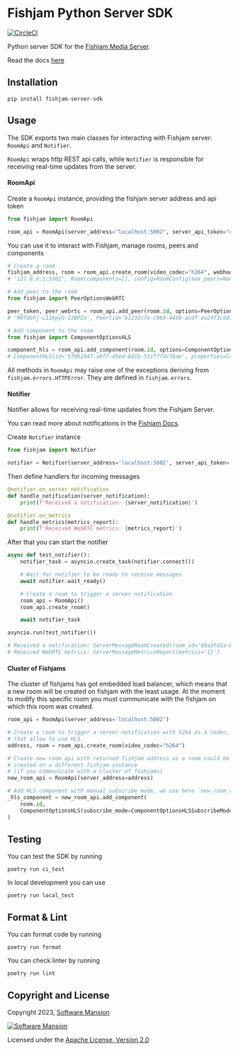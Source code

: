 # Fishjam Python Server SDK

[![CircleCI](https://dl.circleci.com/status-badge/img/gh/fishjam-cloud/python-server-sdk/tree/main.svg?style=svg)](https://dl.circleci.com/status-badge/redirect/gh/fishjam-cloud/python-server-sdk/tree/main)

Python server SDK for the [Fishjam Media Server](https://github.com/fishjam-cloud/fishjam).

Read the docs [here](https://fishjam-cloud.github.io/python-server-sdk)

## Installation

```
pip install fishjam-server-sdk
```

## Usage

The SDK exports two main classes for interacting with Fishjam server:
`RoomApi` and `Notifier`.

`RoomApi` wraps http REST api calls, while `Notifier` is responsible for receiving real-time updates from the server.

#### RoomApi

Create a `RoomApi` instance, providing the fishjam server address and api token

```python
from fishjam import RoomApi

room_api = RoomApi(server_address="localhost:5002", server_api_token="development")
```

You can use it to interact with Fishjam, manage rooms, peers and components

```python
# Create a room
fishjam_address, room = room_api.create_room(video_codec="h264", webhook_url="http://localhost:5000/webhook")
# '127.0.0.1:5002', Room(components=[], config=RoomConfig(max_peers=None, video_codec=<RoomConfigVideoCodec.H264: 'h264'>, webhook_url='http://localhost:5000/webhook'), id='1d905478-ccfc-44d6-a6e7-8ccb1b38d955', peers=[])

# Add peer to the room
from fishjam import PeerOptionsWebRTC

peer_token, peer_webrtc = room_api.add_peer(room.id, options=PeerOptionsWebRTC())
# 'M8TUGhj-L11KpyG-2zBPIo', Peer(id='b1232c7e-c969-4450-acdf-ea24f3cdd7f6', status=<PeerStatus.DISCONNECTED: 'disconnected'>, type='webrtc')

# Add component to the room
from fishjam import ComponentOptionsHLS

component_hls = room_api.add_component(room.id, options=ComponentOptionsHLS())
# ComponentHLS(id='5f062447-a9f7-45ed-8d1b-511f77dc78ae', properties=ComponentPropertiesHLS(low_latency=False, persistent=False, playable=False, subscribe_mode=<ComponentPropertiesHLSSubscribeMode.AUTO: 'auto'>, target_window_duration=None), type='hls')
```

All methods in `RoomApi` may raise one of the exceptions deriving from `fishjam.errors.HTTPError`. They are defined in `fishjam.errors`.

#### Notifier

Notifier allows for receiving real-time updates from the Fishjam Server.

You can read more about notifications in the [Fishjam Docs](https://fishjam-cloud.github.io/fishjam-docs/next/getting_started/notifications).

Create `Notifier` instance
```python
from fishjam import Notifier

notifier = Notifier(server_address='localhost:5002', server_api_token='development')
```

Then define handlers for incoming messages
```python
@notifier.on_server_notification
def handle_notification(server_notification):
    print(f'Received a notification: {server_notification}')

@notifier.on_metrics
def handle_metrics(metrics_report):
    print(f'Received WebRTC metrics: {metrics_report}')
```

After that you can start the notifier
```python
async def test_notifier():
    notifier_task = asyncio.create_task(notifier.connect())

    # Wait for notifier to be ready to receive messages
    await notifier.wait_ready()

    # Create a room to trigger a server notification
    room_api = RoomApi()
    room_api.create_room()

    await notifier_task

asyncio.run(test_notifier())

# Received a notification: ServerMessageRoomCreated(room_id='69a3fd1a-6a4d-47bc-ae54-0c72b0d05e29')
# Received WebRTC metrics: ServerMessageMetricsReport(metrics='{}')
```

#### Cluster of Fishjams

The cluster of fishjams has got embedded load balancer, which means that a new room will be created on fishjam with the least usage. At the moment to modify this specific room you must communicate with the fishjam on which this room was created.

```python
room_api = RoomApi(server_address='localhost:5002')

# Create a room to trigger a server notification with h264 as a codec,
# that allow to use HLS.
address, room = room_api.create_room(video_codec="h264")

# Create new room api with returned fishjam address as a room could be
# created on a different fishjam instance
# (if you communicate with a cluster of fishjams)
new_room_api = RoomApi(server_address=address)

# Add HLS component with manual subscribe mode, we use here `new_room_api` as we are sure that this API refers to the fishjam on which this room was created.
_hls_component = new_room_api.add_component(
    room.id,
    ComponentOptionsHLS(subscribe_mode=ComponentOptionsHLSSubscribeMode.MANUAL),
)
```

## Testing

You can test the SDK by running
```console
poetry run ci_test
```

In local development you can use
```console
poetry run local_test
```

## Format & Lint
You can format code by running
```console
poetry run format
```

You can check linter by running
```console
poetry run lint
```

## Copyright and License

Copyright 2023, [Software Mansion](https://swmansion.com/?utm_source=git&utm_medium=readme&utm_campaign=fishjam)

[![Software Mansion](https://logo.swmansion.com/logo?color=white&variant=desktop&width=200&tag=membrane-github)](https://swmansion.com/?utm_source=git&utm_medium=readme&utm_campaign=fishjam)

Licensed under the [Apache License, Version 2.0](LICENSE)
